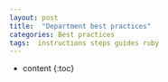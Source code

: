 ```yaml
---
layout: post
title:  "Department best practices"
categories: Best practices
tags:  instructions steps guides ruby
---
```


* content
{:toc}
